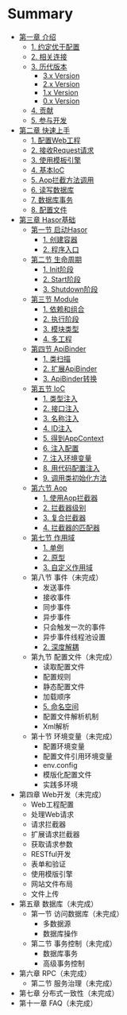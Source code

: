 # Summary

* [第一章 介绍](README.md)
  * [1. 约定优于配置](docs/chapter-01/about_coc.md)
  * [2. 相关连接](docs/chapter-01/resources.md)
  * [3. 历代版本](docs/chapter-01/changelog.md)
    * [3.x Version](docs/chapter-01/changelog_v3.x.md)
    * [2.x Version](docs/chapter-01/changelog_v2.x.md)
    * [1.x Version](docs/chapter-01/changelog_v1.x.md)
    * [0.x Version](docs/chapter-01/changelog_v0.x.md)
  * [4. 贡献](docs/chapter-01/cooperation.md)
  * [5. 参与开发](docs/chapter-01/cooperation.md)
* [第二章 快速上手](docs/chapter-02/QuickStart.md)
  * [1. 配置Web工程](docs/chapter-02/ConfigWebApps.md)
  * [2. 接收Request请求](docs/chapter-02/ProseccRequest.md)
  * [3. 使用模板引擎](docs/chapter-02/UseTemplate.md)
  * [4. 基本IoC](docs/chapter-02/IoC.md)
  * [5. Aop拦截方法调用](docs/chapter-02/AopInterceptor.md)
  * [6. 读写数据库](docs/chapter-02/ReadDataBase.md)
  * [7. 数据库事务](docs/chapter-02/DataBaseTransaction.md)
  * [8. 配置文件](docs/chapter-02/ReadSettingsFile.md)
* [第三章 Hasor基础](docs/chapter-03/subject-01/CreateHasor.md)
  * [第一节 启动Hasor](docs/chapter-03/subject-01/CreateHasor.md)
    * [1. 创建容器](docs/chapter-03/subject-01/CreateHasor.md)
    * [2. 程序入口](docs/chapter-03/subject-01/AppEnterIn.md)
  * [第二节 生命周期](docs/chapter-03/subject-02/Overview.md)
    * [1. Init阶段](docs/chapter-03/subject-02/InitPhase.md)
    * [2. Start阶段](docs/chapter-03/subject-02/StartPhase.md)
    * [3. Shutdown阶段](docs/chapter-03/subject-02/ShutdownPhase.md)
  * [第三节 Module](docs/chapter-03/subject-03/Module.md)
    * [1. 依赖和组合](docs/chapter-03/subject-03/Dependency.md)
    * [2. 执行阶段](docs/chapter-03/subject-03/Lifecycle.md)
    * [3. 模块类型](docs/chapter-03/subject-03/ModuleTypes.md)
    * [4. 多工程](docs/chapter-03/subject-03/MultiProject.md)
  * [第四节 ApiBinder](docs/chapter-03/subject-04/KnowApiBinder.md)
    * [1. 类扫描](docs/chapter-03/subject-04/ScanClass.md)
    * [2. 扩展ApiBinder](docs/chapter-03/subject-04/ExtApiBinder.md)
    * [3. ApiBinder转换](docs/chapter-03/subject-04/ApiBinderConver.md)
  * [第五节 IoC](docs/chapter-03/subject-05/ioc.md)
    * [1. 类型注入](docs/chapter-03/subject-05/InjectType.md)
    * [2. 接口注入](docs/chapter-03/subject-05/InjectFaces.md)
    * [3. 名称注入](docs/chapter-03/subject-05/InjectName.md)
    * [4. ID注入](docs/chapter-03/subject-05/InjectID.md)
    * [5. 得到AppContext](docs/chapter-03/subject-05/GetAppContext.md)
    * [6. 注入配置](docs/chapter-03/subject-05/InjectSettings.md)
    * [7. 注入环境变量](docs/chapter-03/subject-05/InjectVars.md)
    * [8. 用代码配置注入](docs/chapter-03/subject-05/InjectCodes.md)
    * [9. 调用类初始化方法](docs/chapter-03/subject-05/InitMethodCall.md)
  * [第六节 Aop](docs/chapter-03/subject-06/aop.md)
    * [1. 使用Aop拦截器](docs/chapter-03/subject-06/AopInterceptor.md)
    * [2. 拦截器级别](docs/chapter-03/subject-06/LevelInterceptor.md)
    * [3. 复合拦截器](docs/chapter-03/subject-06/InterceptorComplex.md)
    * [4. 拦截器的匹配器](docs/chapter-03/subject-06/InterceptorMatcher.md)
  * [第七节 作用域](docs/chapter-03/subject-07/Scope.md)
    * [1. 单例](docs/chapter-03/subject-07/Singleton.md)
    * [2. 原型](docs/chapter-03/subject-07/Prototype.md)
    * [3. 自定义作用域](docs/chapter-03/subject-07/CustomScope.md)
  * 第八节 事件（未完成）
    * 发送事件
    * 接收事件
    * 同步事件
    * 异步事件
    * 只会触发一次的事件
    * 异步事件线程池设置
    * [2. 深度解耦](chapter-03/subject-08/深度解耦.md)
  * 第九节 配置文件（未完成）
    * 读取配置文件
    * 配置规则
    * 静态配置文件
    * 加载顺序
    * [5. 命名空间](chapter-03/subject-09/多项目.md)
    * 配置文件解析机制
    * Xml解析
  * 第十节 环境变量（未完成）
    * 配置环境变量
    * 配置文件引用环境变量
    * env.config
    * 模版化配置文件
    * 实践多环境
* 第四章 Web开发（未完成）
  * Web工程配置
  * 处理Web请求
  * 请求拦截器
  * 扩展请求拦截器
  * 获取请求参数
  * RESTful开发
  * 表单和验证
  * 使用模版引擎
  * 网站文件布局
  * 文件上传
* 第五章 数据库（未完成）
  * 第一节 访问数据库（未完成）
    * 多数据源
    * 数据库操作
  * 第二节 事务控制（未完成）
    * 数据库事务
    * 高级事务控制
* 第六章 RPC（未完成）
  * 第二节 服务治理（未完成）
* 第七章 分布式一致性（未完成）
* 第十一章 FAQ（未完成）